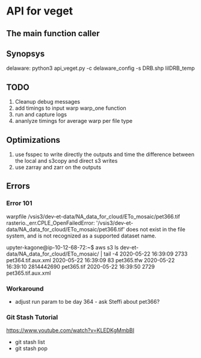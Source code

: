 # API for veget

## The main function caller

## Synopsys


delaware:
	python3 api_veget.py -c delaware_config -s DRB.shp lilDRB_temp

## TODO

1. Cleanup debug messages
2. add timings to input warp warp_one function
3. run and capture logs
4. ananlyze timings for average warp per file type

## Optimizations

1. use fsspec to write directly the outputs and time the difference between the local and s3copy and direct s3 writes
2. use zarray and zarr on the outputs
    

## Errors

### Error 101

warpfile /vsis3/dev-et-data/NA_data_for_cloud/ETo_mosaic/pet366.tif
rasterio._err.CPLE_OpenFailedError: '/vsis3/dev-et-data/NA_data_for_cloud/ETo_mosaic/pet366.tif' does not exist in the file system, and is not recognized as a supported dataset name.

upyter-kagone@ip-10-12-68-72:~$ aws s3 ls dev-et-data/NA_data_for_cloud/ETo_mosaic/ | tail -4
2020-05-22 16:39:09       2733 pet364.tif.aux.xml
2020-05-22 16:39:09         83 pet365.tfw
2020-05-22 16:39:10 2814442690 pet365.tif
2020-05-22 16:39:50       2729 pet365.tif.aux.xml

### Workaround

- adjust run param to be day 364 - ask Steffi about pet366?


### Git Stash Tutorial

https://www.youtube.com/watch?v=KLEDKgMmbBI

- git stash list
- git stash pop
